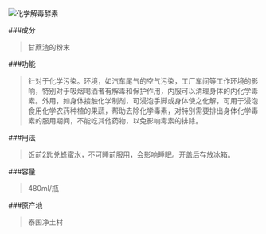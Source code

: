 ![化学解毒酵素](images/001.jpg)###成分>甘蔗渣的粉末###功能>针对于化学污染。环境，如汽车尾气的空气污染，工厂车间等工作环境的影响，特别对于吸烟喝酒者有解毒和保护作用，内服可以清理身体的内化学毒素。外用，如身体接触化学制剂，可浸泡手脚或身体使之化解，可用于浸泡食用化学农药种植的果蔬，帮助去除化学毒素，对特别需要排出身体化学毒素的服用期间，不能吃其他药物，以免影响毒素的排除。###用法>饭前2匙兑蜂蜜水，不可睡前服用，会影响睡眠。开盖后存放冰箱。###容量>480ml/瓶###原产地>泰国净土村 